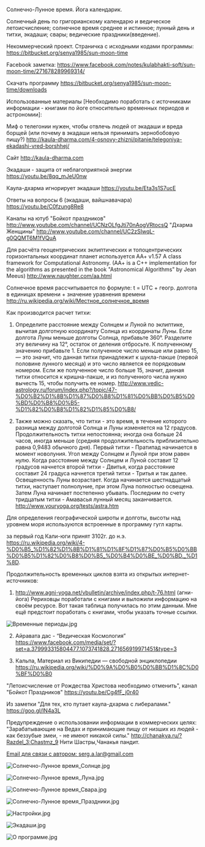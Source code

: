 Солнечно-Лунное время. Йога календарик.

Солнечный день по григорианскому календарю и ведическое летоисчисление; солнечное время среднее и истинное; лунный день и титхи, экадаши; свары; ведические праздники(введение).

Некоммерческий проект.
Страничка с исходными кодами программы:
https://bitbucket.org/senya1985/sun-moon-time

Facebook заметка:
https://www.facebook.com/notes/kulabhakti-soft/sun-moon-time/271678289969314/

Скачать программу
https://bitbucket.org/senya1985/sun-moon-time/downloads

Использованные материалы [Необходимо поработать с источниками информации - книгами по йоге относительно временных периодов и астрономии]:

Миф о телегонии нужен, чтобы отвлечь людей от экадаши и вреда борщей (или почему в экадаши нельзя принимать зернобобовую пищу?)
http://kaula-dharma.com/4-osnovy-zhizni/pitanie/telegoniya-ekadashi-vred-borshhej/

Сайт
http://kaula-dharma.com

Экадаши - защита от неблагоприятной энергии https://youtu.be/8qq_mJeU0nw 

Каула-дхарма игнорирует экадаши https://youtu.be/Eta3s1S7ucE 

Ответы на вопросы 6 (экадаши, вайшнавачара) https://youtu.be/C0fzung8Re8

Каналы на ютуб
        "Бойкот праздников" http://www.youtube.com/channel/UCNzOLfgJti70nAogVRtocsQ
        "Дхарма Женщины"  http://www.youtube.com/channel/UC2zSIwqL-g0QQMT6M1fVQuA

Для расчёта геоцентрических эклиптических и топоцентрических горизонтальных координат планет используется AA+ v1.57 A class framework for Computational Astronomy. (AA+ is a C++ implementation for the algorithms as presented in the book "Astronomical Algorithms" by Jean Meeus)
http://www.naughter.com/aa.html

Солнечное время рассчитывается по формуле: t = UTC + геогр. долгота в единицах времени + значение уравнения времени
http://ru.wikipedia.org/wiki/Местное_солнечное_время

Как производится расчет титхи:

1. Определите расстояние между Солнцем и Луной по эклиптике, вычитая долготную координату Солнца из координаты Луны. Если долгота Луны меньше долготы Солнца, прибавьте 360°.
Разделите эту величину на 12°, остаток от деления отбросьте.
К полученному значению прибавьте 1. Если полученное число меньше или равно 15, — это значит, что данная титхи принадлежит к шукла-пакше (первой половине лунного месяца) и это число является ее порядковым номером. Если же полученное число больше 15, значит, данная титхи относится к кришна-пакше, и из полученного числа нужно вычесть 15, чтобы получить ее номер.
http://www.vedic-astrology.ru/forum/index.php?/topic/47-%D0%B2%D1%8B%D1%87%D0%B8%D1%81%D0%BB%D0%B5%D0%BD%D0%B8%D0%B5-%D1%82%D0%B8%D1%82%D1%85%D0%B8/

2. Также можно сказать, что титхи - это время, в течение которого разница между долготой Солнца и Луны изменяется на 12 градусов. Продолжительность титхи непостоянна; иногда она больше 24 часов, иногда меньше (средняя продолжительность приблизительно равна 0,9483 обычного дня). Первый титхи - Пратипад начинается в момент новолуния. Угол между Солнцем и Луной при этом равен нулю. Когда расстояние между Солнцем и Луной составит 12 градусов начнется второй титхи - Двитья, когда расстояние составит 24 градуса начнется третий титхи - Тритья и так далее. Освещенность Луны возрастает. Когда начинается шестнадцатый титхи, наступает полнолуние, пpи этом Луна полностью освещена. Затем Луна начинает постепенно убывать. Последним по счету тридцатым титхи - Амавасья лунный месяц заканчивается.
http://www.youryoga.org/tests/astra.htm

Для определения географической широты и долготы, высоты над уровнем моря используются встроенные в программу гугл карты.

за первый год Кали-юги принят 3102г. до н.э.
https://ru.wikipedia.org/wiki/4-%D0%B5_%D1%82%D1%8B%D1%81%D1%8F%D1%87%D0%B5%D0%BB%D0%B5%D1%82%D0%B8%D0%B5_%D0%B4%D0%BE_%D0%BD._%D1%8D.

Продолжительность временных циклов взята из открытых интернет-источников:

1) http://www.agni-yoga.net/vbulletin/archive/index.php/t-76.html (агни-йога)
Рериховцы поработали с книгами и выложили информацию на своём ресурсе. Вот такая таблица получилась по этим данным. Мне ещё предстоит поработать с книгами, чтобы указать точные ссылки.

![Временные периоды.jpg](https://bitbucket.org/senya1985/sun-moon-time/raw/dc3776229f4b6b8b15d3ce3f52fca6462c77a499/images/VedicTimePeriods.jpg)


2) Айравата дас - “Ведическая Космология” 
https://www.facebook.com/media/set/?set=a.379993315804477.1073741828.271656919971451&type=3


3) Кальпа,
Материал из Википедии — свободной энциклопедии
https://ru.wikipedia.org/wiki/%D0%9A%D0%B0%D0%BB%D1%8C%D0%BF%D0%B0


"Летоисчисление от Рождества Христова необходимо отменить", канал "Бойкот Праздников"
https://youtu.be/Cg4fF_j0r40

Из заметки "Для тех, кто путает каула-дхарма с либералами."  https://goo.gl/lN4a3L

Предупреждение о использовании информации в коммерческих целях: "Зарабатывающие на Ведах и принимающие пищу от низших из людей - как беззубые змеи, - не имеют никакой силы." http://chanakya.ru/?Razdel_3:Chastmz_9 Нити Шастры,Чанакья пандит.

[Email для связи с автором: serg.a.lar@gmail.com](mailto:serg.a.lar@gmail.com)

![Солнечно-Лунное время_Солнце.jpg](https://bitbucket.org/senya1985/sun-moon-time/raw/3af35458cc518510f2c62deef8c57cdcc2b9ef92/screenshots/v0.72b/%D0%A1%D0%BE%D0%BB%D0%BD%D1%86%D0%B5.jpg)

![Солнечно-Лунное время_Луна.jpg](https://bitbucket.org/senya1985/sun-moon-time/raw/3af35458cc518510f2c62deef8c57cdcc2b9ef92/screenshots/v0.72b/%D0%9B%D1%83%D0%BD%D0%B0.jpg)

![Солнечно-Лунное время_Свара.jpg](https://bitbucket.org/senya1985/sun-moon-time/raw/3af35458cc518510f2c62deef8c57cdcc2b9ef92/screenshots/v0.72b/%D0%A1%D0%B2%D0%B0%D1%80%D1%8B.jpg)

![Солнечно-Лунное время_Праздники.jpg](https://bitbucket.org/senya1985/sun-moon-time/raw/6b2d28c945125dcacb46bcc7e1b6808ca7f3ad87/screenshots/v0.72b/%D0%92%D0%B5%D0%B4%D0%B8%D1%87%D0%B5%D1%81%D0%BA%D0%B8%D0%B5%20%D0%BF%D1%80%D0%B0%D0%B7%D0%B4%D0%BD%D0%B8%D0%BA%D0%B8%20%D0%B2%D0%B2%D0%B5%D0%B4%D0%B5%D0%BD%D0%B8%D0%B5.jpg)

![Настройки.jpg](https://bitbucket.org/senya1985/sun-moon-time/raw/3af35458cc518510f2c62deef8c57cdcc2b9ef92/screenshots/v0.72b/%D0%9D%D0%B0%D1%81%D1%82%D1%80%D0%BE%D0%B9%D0%BA%D0%B8.jpg)

![Экадаши.jpg](https://bitbucket.org/senya1985/sun-moon-time/raw/3af35458cc518510f2c62deef8c57cdcc2b9ef92/screenshots/v0.72b/%D0%AD%D0%BA%D0%B0%D0%B4%D0%B0%D1%88%D0%B8.jpg)

![О программе.jpg](https://bitbucket.org/senya1985/sun-moon-time/raw/3af35458cc518510f2c62deef8c57cdcc2b9ef92/screenshots/v0.72b/%D0%9E%20%D0%BF%D1%80%D0%BE%D0%B3%D1%80%D0%B0%D0%BC%D0%BC%D0%B5.jpg)